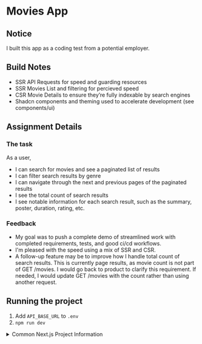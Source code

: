# Movies App

## Notice

I built this app as a coding test from a potential employer.

## Build Notes

- SSR API Requests for speed and guarding resources
- SSR Movies List and filtering for percieved speed
- CSR Movie Details to ensure they’re fully indexable by search engines
- Shadcn components and theming used to accelerate development (see components/ui)

## Assignment Details

### The task

As a user,

- I can search for movies and see a paginated list of results
- I can filter search results by genre
- I can navigate through the next and previous pages of the paginated results
- I see the total count of search results
- I see notable information for each search result, such as the summary, poster,
  duration, rating, etc.

### Feedback

- My goal was to push a complete demo of streamlined work with completed requirements, tests, and good ci/cd workflows.
- I'm pleased with the speed using a mix of SSR and CSR.
- A follow-up feature may be to improve how I handle total count of search results. This is currently page results, as movie count is not part of GET /movies. I would go back to product to clarify this requirement. If needed, I would update GET /movies with the count rather than using another request.

## Running the project

1. Add `API_BASE_URL` to `.env`
2. `npm run dev`

<details>
  <summary>Common Next.js Project Information</summary>
  <p>This is a <a href="https://nextjs.org">Next.js</a> project bootstrapped with
  <a href="https://nextjs.org/docs/app/api-reference/cli/create-next-app">`create-next-app`</a>.</p>

  <h2>Getting Started</h2>
  <p>First, run the development server:</p>

  <pre><code>
npm run dev
# or
yarn dev
# or
pnpm dev
# or
bun dev
  </code></pre>

  <p>Open <a href="http://localhost:3000">http://localhost:3000</a> with your browser to see the result.</p>

  <p>You can start editing the page by modifying <code>app/page.tsx</code>. The page auto-updates as you edit the file.</p>

  <p>This project uses <a href="https://nextjs.org/docs/app/building-your-application/optimizing/fonts">`next/font`</a> to
  automatically optimize and load <a href="https://vercel.com/font">Geist</a>, a new font family for Vercel.</p>

  <h2>Learn More</h2>
  <p>To learn more about Next.js, take a look at the following resources:</p>
  <ul>
    <li><a href="https://nextjs.org/docs">Next.js Documentation</a> - learn about Next.js features and API.</li>
    <li><a href="https://nextjs.org/learn">Learn Next.js</a> - an interactive Next.js tutorial.</li>
  </ul>
  <p>You can check out <a href="https://github.com/vercel/next.js">the Next.js GitHub repository</a> - your feedback and contributions are welcome!</p>

  <h2>Deploy on Vercel</h2>
  <p>The easiest way to deploy your Next.js app is to use the
  <a href="https://vercel.com/new?utm_medium=default-template&filter=next.js&utm_source=create-next-app&utm_campaign=create-next-app-readme">
  Vercel Platform</a> from the creators of Next.js.</p>

  <p>Check out our
  <a href="https://nextjs.org/docs/app/building-your-application/deploying">Next.js deployment documentation</a> for more details.</p>
</details>
